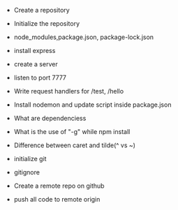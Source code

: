 - Create a repository 
- Initialize the repository 
- node_modules,package.json, package-lock.json
- install express
- create a server
- listen to port 7777
- Write request handlers for /test, /hello
- Install nodemon and update script inside package.json 
- What are dependenciess
- What is the use of "-g" while npm install
- Difference between caret and tilde(^ vs ~)


- initialize git 
- gitignore
- Create a remote repo on github
- push all code to remote origin 
